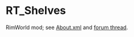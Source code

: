 # RT_Shelves
RimWorld mod; see [About.xml](../master/About/About.xml) and [forum thread](https://ludeon.com/forums/index.php?topic=11272).
